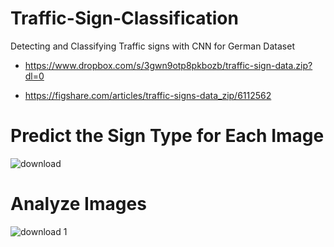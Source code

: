 # Traffic-Sign-Classification
Detecting and Classifying Traffic signs with CNN for German Dataset

  - https://www.dropbox.com/s/3gwn9otp8pkbozb/traffic-sign-data.zip?dl=0

  - https://figshare.com/articles/traffic-signs-data_zip/6112562


# Predict the Sign Type for Each Image
![download](https://user-images.githubusercontent.com/15044221/38468026-586b58ac-3b62-11e8-80f1-e154caa83a28.png)

# Analyze Images
![download 1](https://user-images.githubusercontent.com/15044221/38468028-58b548f4-3b62-11e8-94e1-6ab3351e4644.png)
